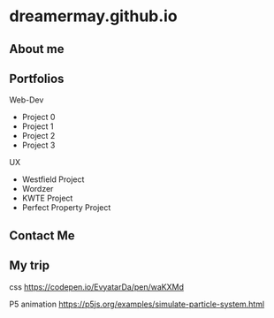 # dreamermay.github.io

## About me

## Portfolios

Web-Dev
* Project 0
* Project 1
* Project 2
* Project 3

UX
* Westfield Project
* Wordzer
* KWTE Project
* Perfect Property Project

## Contact Me

## My trip

css
https://codepen.io/EvyatarDa/pen/waKXMd

P5 animation
https://p5js.org/examples/simulate-particle-system.html
